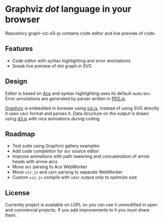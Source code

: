 Graphviz *dot* language in your browser
=======================================
Repository graph-viz-d3-js contains code editor and live preview of code.

Features
--------
* Code editor with syntax highlighting and error annotations
* Sneak live preview of dot graph in SVG

Design
------
Editor is based on [Ace](https://github.com/ajaxorg/ace) and syntax highlighting uses its default `mode/dot`.
Error annotations are generated by parser written in [PEG.js](https://github.com/dmajda/pegjs).

[Graphviz](http://graphviz.org) is embedded in browser using [viz.js](https://github.com/mdaines/viz.js).
Instead of using SVG directly it uses `xdot` format and parses it. Data structure on the output is drawn using
[d3.js](https://github.com/mbostock/d3) with nice animations during coding.

Roadmap
-------
* Test suite using Graphviz gallery examples
* Add code completion for `dot` source editor
* Improve animations with path tweening and concatenation of arrow heads with arrow arcs
* Move `dot` parsing to Ace WebWorker
* Move `viz.js` and `xdot` parsing to separate WebWorker
* Custom `viz.js` compile with `xdot` output only to optimize size

License
-------
Currently project is available on LGPL so you can use it unmodified in open and commercial projects. If you add improvements
to it you must share them.
